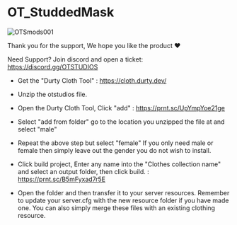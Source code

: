 # OT_StuddedMask
![OTSmods001](https://user-images.githubusercontent.com/106319914/202036533-0962ed3c-708a-4ab7-9814-34a13eaa9184.png)

Thank you for the support, We hope you like the product ♥

Need Support? Join discord and open a ticket: https://discord.gg/OTSTUDIOS


- Get the "Durty Cloth Tool" : https://cloth.durty.dev/

- Unzip the otstudios file.
- Open the Durty Cloth Tool, Click "add" : https://prnt.sc/UpYmpYoe21ge
- Select "add from folder" go to the location you unzipped the file at and select "male"
- Repeat the above step but select "female"
     If you only need male or female then simply leave out the gender you do not wish to install.
- Click build project, Enter any name into the "Clothes collection name" and select an output folder, then click build. : https://prnt.sc/B5mFyxad7r5E
- Open the folder and then transfer it to your server resources. 
	Remember to update your server.cfg with the new resource folder if you have made one.
	You can also simply merge these files with an existing clothing resource.
